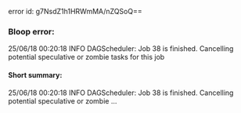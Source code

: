 error id: g7NsdZ1h1HRWmMA/nZQSoQ==
### Bloop error:

25/06/18 00:20:18 INFO DAGScheduler: Job 38 is finished. Cancelling potential speculative or zombie tasks for this job
#### Short summary: 

25/06/18 00:20:18 INFO DAGScheduler: Job 38 is finished. Cancelling potential speculative or zombie ...